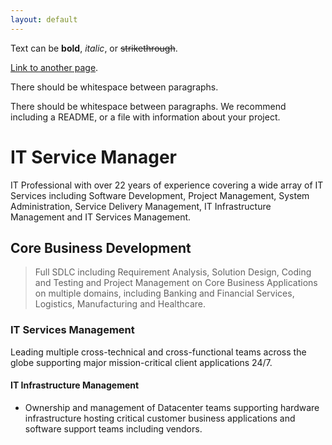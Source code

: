 ```yaml
---
layout: default
---
```


Text can be **bold**, _italic_, or ~~strikethrough~~.

[Link to another page](./another-page.html).

There should be whitespace between paragraphs.

There should be whitespace between paragraphs. We recommend including a README, or a file with information about your project.

# IT Service Manager

IT Professional with over 22 years of experience covering a wide array of IT Services including Software Development, Project Management, System Administration, Service Delivery Management, IT Infrastructure Management and IT Services Management.

## Core Business Development

> Full SDLC including Requirement Analysis, Solution Design, Coding and Testing and Project Management on Core Business Applications on multiple domains, including Banking and Financial Services, Logistics, Manufacturing and Healthcare.
>


### IT Services Management

Leading multiple cross-technical and cross-functional teams across the globe supporting major mission-critical client applications 24/7.

#### IT Infrastructure Management

*   Ownership and management of Datacenter teams supporting hardware infrastructure hosting critical customer business applications and software support teams including vendors.



